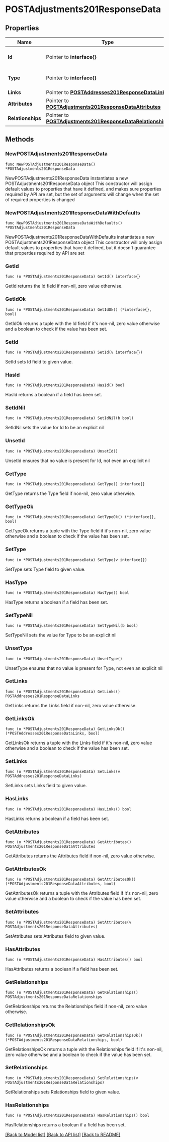 # POSTAdjustments201ResponseData

## Properties

Name | Type | Description | Notes
------------ | ------------- | ------------- | -------------
**Id** | Pointer to **interface{}** | The resource&#39;s id | [optional] 
**Type** | Pointer to **interface{}** | The resource&#39;s type | [optional] 
**Links** | Pointer to [**POSTAddresses201ResponseDataLinks**](POSTAddresses201ResponseDataLinks.md) |  | [optional] 
**Attributes** | Pointer to [**POSTAdjustments201ResponseDataAttributes**](POSTAdjustments201ResponseDataAttributes.md) |  | [optional] 
**Relationships** | Pointer to [**POSTAdjustments201ResponseDataRelationships**](POSTAdjustments201ResponseDataRelationships.md) |  | [optional] 

## Methods

### NewPOSTAdjustments201ResponseData

`func NewPOSTAdjustments201ResponseData() *POSTAdjustments201ResponseData`

NewPOSTAdjustments201ResponseData instantiates a new POSTAdjustments201ResponseData object
This constructor will assign default values to properties that have it defined,
and makes sure properties required by API are set, but the set of arguments
will change when the set of required properties is changed

### NewPOSTAdjustments201ResponseDataWithDefaults

`func NewPOSTAdjustments201ResponseDataWithDefaults() *POSTAdjustments201ResponseData`

NewPOSTAdjustments201ResponseDataWithDefaults instantiates a new POSTAdjustments201ResponseData object
This constructor will only assign default values to properties that have it defined,
but it doesn't guarantee that properties required by API are set

### GetId

`func (o *POSTAdjustments201ResponseData) GetId() interface{}`

GetId returns the Id field if non-nil, zero value otherwise.

### GetIdOk

`func (o *POSTAdjustments201ResponseData) GetIdOk() (*interface{}, bool)`

GetIdOk returns a tuple with the Id field if it's non-nil, zero value otherwise
and a boolean to check if the value has been set.

### SetId

`func (o *POSTAdjustments201ResponseData) SetId(v interface{})`

SetId sets Id field to given value.

### HasId

`func (o *POSTAdjustments201ResponseData) HasId() bool`

HasId returns a boolean if a field has been set.

### SetIdNil

`func (o *POSTAdjustments201ResponseData) SetIdNil(b bool)`

 SetIdNil sets the value for Id to be an explicit nil

### UnsetId
`func (o *POSTAdjustments201ResponseData) UnsetId()`

UnsetId ensures that no value is present for Id, not even an explicit nil
### GetType

`func (o *POSTAdjustments201ResponseData) GetType() interface{}`

GetType returns the Type field if non-nil, zero value otherwise.

### GetTypeOk

`func (o *POSTAdjustments201ResponseData) GetTypeOk() (*interface{}, bool)`

GetTypeOk returns a tuple with the Type field if it's non-nil, zero value otherwise
and a boolean to check if the value has been set.

### SetType

`func (o *POSTAdjustments201ResponseData) SetType(v interface{})`

SetType sets Type field to given value.

### HasType

`func (o *POSTAdjustments201ResponseData) HasType() bool`

HasType returns a boolean if a field has been set.

### SetTypeNil

`func (o *POSTAdjustments201ResponseData) SetTypeNil(b bool)`

 SetTypeNil sets the value for Type to be an explicit nil

### UnsetType
`func (o *POSTAdjustments201ResponseData) UnsetType()`

UnsetType ensures that no value is present for Type, not even an explicit nil
### GetLinks

`func (o *POSTAdjustments201ResponseData) GetLinks() POSTAddresses201ResponseDataLinks`

GetLinks returns the Links field if non-nil, zero value otherwise.

### GetLinksOk

`func (o *POSTAdjustments201ResponseData) GetLinksOk() (*POSTAddresses201ResponseDataLinks, bool)`

GetLinksOk returns a tuple with the Links field if it's non-nil, zero value otherwise
and a boolean to check if the value has been set.

### SetLinks

`func (o *POSTAdjustments201ResponseData) SetLinks(v POSTAddresses201ResponseDataLinks)`

SetLinks sets Links field to given value.

### HasLinks

`func (o *POSTAdjustments201ResponseData) HasLinks() bool`

HasLinks returns a boolean if a field has been set.

### GetAttributes

`func (o *POSTAdjustments201ResponseData) GetAttributes() POSTAdjustments201ResponseDataAttributes`

GetAttributes returns the Attributes field if non-nil, zero value otherwise.

### GetAttributesOk

`func (o *POSTAdjustments201ResponseData) GetAttributesOk() (*POSTAdjustments201ResponseDataAttributes, bool)`

GetAttributesOk returns a tuple with the Attributes field if it's non-nil, zero value otherwise
and a boolean to check if the value has been set.

### SetAttributes

`func (o *POSTAdjustments201ResponseData) SetAttributes(v POSTAdjustments201ResponseDataAttributes)`

SetAttributes sets Attributes field to given value.

### HasAttributes

`func (o *POSTAdjustments201ResponseData) HasAttributes() bool`

HasAttributes returns a boolean if a field has been set.

### GetRelationships

`func (o *POSTAdjustments201ResponseData) GetRelationships() POSTAdjustments201ResponseDataRelationships`

GetRelationships returns the Relationships field if non-nil, zero value otherwise.

### GetRelationshipsOk

`func (o *POSTAdjustments201ResponseData) GetRelationshipsOk() (*POSTAdjustments201ResponseDataRelationships, bool)`

GetRelationshipsOk returns a tuple with the Relationships field if it's non-nil, zero value otherwise
and a boolean to check if the value has been set.

### SetRelationships

`func (o *POSTAdjustments201ResponseData) SetRelationships(v POSTAdjustments201ResponseDataRelationships)`

SetRelationships sets Relationships field to given value.

### HasRelationships

`func (o *POSTAdjustments201ResponseData) HasRelationships() bool`

HasRelationships returns a boolean if a field has been set.


[[Back to Model list]](../README.md#documentation-for-models) [[Back to API list]](../README.md#documentation-for-api-endpoints) [[Back to README]](../README.md)


